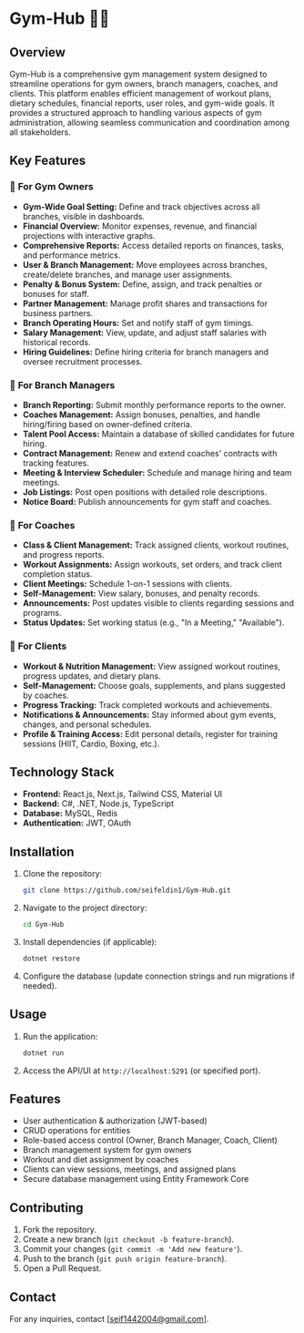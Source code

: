 # **Gym-Hub** 🏋️‍♂️  

## **Overview**  
Gym-Hub is a comprehensive gym management system designed to streamline operations for gym owners, branch managers, coaches, and clients. This platform enables efficient management of workout plans, dietary schedules, financial reports, user roles, and gym-wide goals. It provides a structured approach to handling various aspects of gym administration, allowing seamless communication and coordination among all stakeholders.  

## **Key Features**  

### 🔹 **For Gym Owners**  
- **Gym-Wide Goal Setting:** Define and track objectives across all branches, visible in dashboards.  
- **Financial Overview:** Monitor expenses, revenue, and financial projections with interactive graphs.  
- **Comprehensive Reports:** Access detailed reports on finances, tasks, and performance metrics.  
- **User & Branch Management:** Move employees across branches, create/delete branches, and manage user assignments.  
- **Penalty & Bonus System:** Define, assign, and track penalties or bonuses for staff.  
- **Partner Management:** Manage profit shares and transactions for business partners.  
- **Branch Operating Hours:** Set and notify staff of gym timings.  
- **Salary Management:** View, update, and adjust staff salaries with historical records.  
- **Hiring Guidelines:** Define hiring criteria for branch managers and oversee recruitment processes.  

### 🔹 **For Branch Managers**  
- **Branch Reporting:** Submit monthly performance reports to the owner.  
- **Coaches Management:** Assign bonuses, penalties, and handle hiring/firing based on owner-defined criteria.  
- **Talent Pool Access:** Maintain a database of skilled candidates for future hiring.  
- **Contract Management:** Renew and extend coaches' contracts with tracking features.  
- **Meeting & Interview Scheduler:** Schedule and manage hiring and team meetings.  
- **Job Listings:** Post open positions with detailed role descriptions.  
- **Notice Board:** Publish announcements for gym staff and coaches.  

### 🔹 **For Coaches**  
- **Class & Client Management:** Track assigned clients, workout routines, and progress reports.  
- **Workout Assignments:** Assign workouts, set orders, and track client completion status.  
- **Client Meetings:** Schedule 1-on-1 sessions with clients.  
- **Self-Management:** View salary, bonuses, and penalty records.  
- **Announcements:** Post updates visible to clients regarding sessions and programs.  
- **Status Updates:** Set working status (e.g., "In a Meeting," "Available").  

### 🔹 **For Clients**  
- **Workout & Nutrition Management:** View assigned workout routines, progress updates, and dietary plans.  
- **Self-Management:** Choose goals, supplements, and plans suggested by coaches.  
- **Progress Tracking:** Track completed workouts and achievements.  
- **Notifications & Announcements:** Stay informed about gym events, changes, and personal schedules.  
- **Profile & Training Access:** Edit personal details, register for training sessions (HIIT, Cardio, Boxing, etc.).  

## **Technology Stack**  
- **Frontend:** React.js, Next.js, Tailwind CSS, Material UI  
- **Backend:** C#, .NET, Node.js, TypeScript  
- **Database:** MySQL, Redis  
- **Authentication:** JWT, OAuth  

## Installation
1. Clone the repository:
   ```sh
   git clone https://github.com/seifeldin1/Gym-Hub.git
   ```
2. Navigate to the project directory:
   ```sh
   cd Gym-Hub
   ```
3. Install dependencies (if applicable):
   ```sh
   dotnet restore
   ```
4. Configure the database (update connection strings and run migrations if needed).

## Usage
1. Run the application:
   ```sh
   dotnet run
   ```
2. Access the API/UI at `http://localhost:5291` (or specified port).

## Features
- User authentication & authorization (JWT-based)
- CRUD operations for entities
- Role-based access control (Owner, Branch Manager, Coach, Client)
- Branch management system for gym owners
- Workout and diet assignment by coaches
- Clients can view sessions, meetings, and assigned plans
- Secure database management using Entity Framework Core

## Contributing
1. Fork the repository.
2. Create a new branch (`git checkout -b feature-branch`).
3. Commit your changes (`git commit -m 'Add new feature'`).
4. Push to the branch (`git push origin feature-branch`).
5. Open a Pull Request.

## Contact
For any inquiries, contact [seif1442004@gmail.com].
